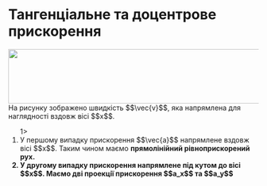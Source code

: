 # Тангенцiальне та доцентрове прискорення

<img class="image" width="600" height="110" src="https://rawgit.com/chudaol/ed-era-book-physics/master/images/chapter_3/10.png">
<br>
<div class="p3">На рисунку зображено швидкiсть $$\vec{v}$$, яка напрямлена для наглядностi вздовж вiсi $$x$$.</div>

<p style="margin-left:1cm;">
</p>

<ol type=<b>1</b>>
<li>У першому випадку прискорення $$\vec{a}$$ напрямлене вздовж вiсi $$x$$. Таким чином маємо <b>прямолiнiйний рiвноприскорений рух.</li>
<li>У другому випадку прискорення напрямлене пiд кутом до вiсi $$x$$. Маємо двi проекцiї прискорення $$a_x$$ та $$a_y$$ </li>
</ol>
